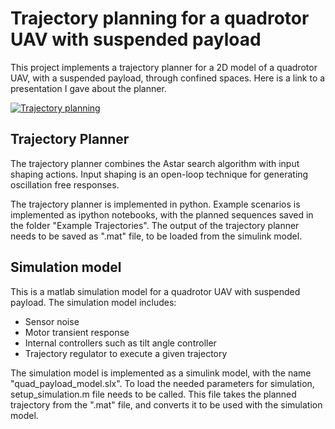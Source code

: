 # Trajectory planning for a quadrotor UAV with suspended payload
This project implements a trajectory planner for a 2D model of a quadrotor UAV, with a suspended payload, through confined spaces. Here is a link to a presentation I gave about the planner.

[![Trajectory planning](https://img.youtube.com/vi/YTAeVl-ViNA/0.jpg)](https://www.youtube.com/watch?v=YTAeVl-ViNA)


## Trajectory Planner
The trajectory planner combines the Astar search algorithm with input shaping actions. Input shaping is an open-loop technique for generating oscillation free responses.

The trajectory planner is implemented in python. Example scenarios is implemented as ipython notebooks, with the planned sequences saved in the folder "Example Trajectories". The output of the trajectory planner needs to be saved as ".mat" file, to be loaded from the simulink model.

## Simulation model

This is a matlab simulation model for a quadrotor UAV with suspended payload. The simulation model includes:
- Sensor noise 
- Motor transient response
- Internal controllers such as tilt angle controller
- Trajectory regulator to execute a given trajectory

The simulation model is implemented as a simulink model, with the name "quad_payload_model.slx".
To load the needed parameters for simulation, setup_simulation.m file needs to be called. This file takes the planned trajectory from the ".mat" file, and converts it to be used with the simulation model.
